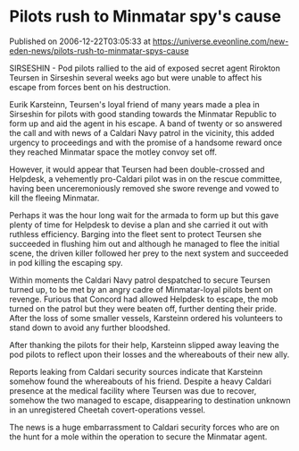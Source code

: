 # Pilots rush to Minmatar spy's cause
Published on 2006-12-22T03:05:33 at https://universe.eveonline.com/new-eden-news/pilots-rush-to-minmatar-spys-cause

SIRSESHIN - Pod pilots rallied to the aid of exposed secret agent Rirokton Teursen in Sirseshin several weeks ago but were unable to affect his escape from forces bent on his destruction. 

Eurik Karsteinn, Teursen's loyal friend of many years made a plea in Sirseshin for pilots with good standing towards the Minmatar Republic to form up and aid the agent in his escape. A band of twenty or so answered the call and with news of a Caldari Navy patrol in the vicinity, this added urgency to proceedings and with the promise of a handsome reward once they reached Minmatar space the motley convoy set off. 

However, it would appear that Teursen had been double-crossed and Helpdesk, a vehemently pro-Caldari pilot was in on the rescue committee, having been unceremoniously removed she swore revenge and vowed to kill the fleeing Minmatar. 

Perhaps it was the hour long wait for the armada to form up but this gave plenty of time for Helpdesk to devise a plan and she carried it out with ruthless efficiency. Barging into the fleet sent to protect Teursen she succeeded in flushing him out and although he managed to flee the initial scene, the driven killer followed her prey to the next system and succeeded in pod killing the escaping spy. 

Within moments the Caldari Navy patrol despatched to secure Teursen turned up, to be met by an angry cadre of Minmatar-loyal pilots bent on revenge. Furious that Concord had allowed Helpdesk to escape, the mob turned on the patrol but they were beaten off, further denting their pride. After the loss of some smaller vessels, Karsteinn ordered his volunteers to stand down to avoid any further bloodshed. 

After thanking the pilots for their help, Karsteinn slipped away leaving the pod pilots to reflect upon their losses and the whereabouts of their new ally. 

Reports leaking from Caldari security sources indicate that Karsteinn somehow found the whereabouts of his friend. Despite a heavy Caldari presence at the medical facility where Teursen was due to recover, somehow the two managed to escape, disappearing to destination unknown in an unregistered Cheetah covert-operations vessel. 

The news is a huge embarrassment to Caldari security forces who are on the hunt for a mole within the operation to secure the Minmatar agent.
